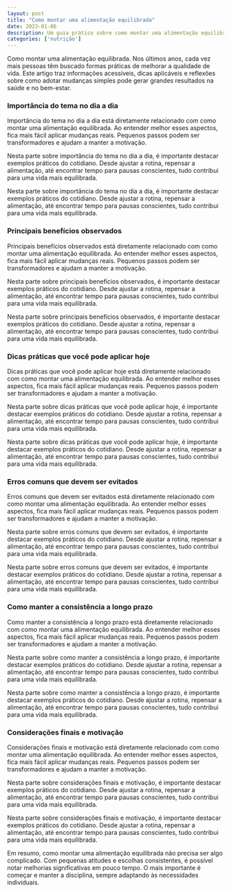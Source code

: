 ```yaml
---
layout: post
title: "Como montar uma alimentação equilibrada"
date: 2023-01-06
description: Um guia prático sobre como montar uma alimentação equilibrada, com dicas acessíveis para o dia a dia.
categories: ['nutrição']
---
```


Como montar uma alimentação equilibrada. Nos últimos anos, cada vez mais pessoas têm buscado formas práticas de melhorar a qualidade de vida. Este artigo traz informações acessíveis, dicas aplicáveis e reflexões sobre como adotar mudanças simples pode gerar grandes resultados na saúde e no bem-estar.

### Importância do tema no dia a dia

Importância do tema no dia a dia está diretamente relacionado com como montar uma alimentação equilibrada. Ao entender melhor esses aspectos, fica mais fácil aplicar mudanças reais. Pequenos passos podem ser transformadores e ajudam a manter a motivação.

Nesta parte sobre importância do tema no dia a dia, é importante destacar exemplos práticos do cotidiano. Desde ajustar a rotina, repensar a alimentação, até encontrar tempo para pausas conscientes, tudo contribui para uma vida mais equilibrada.

Nesta parte sobre importância do tema no dia a dia, é importante destacar exemplos práticos do cotidiano. Desde ajustar a rotina, repensar a alimentação, até encontrar tempo para pausas conscientes, tudo contribui para uma vida mais equilibrada.

### Principais benefícios observados

Principais benefícios observados está diretamente relacionado com como montar uma alimentação equilibrada. Ao entender melhor esses aspectos, fica mais fácil aplicar mudanças reais. Pequenos passos podem ser transformadores e ajudam a manter a motivação.

Nesta parte sobre principais benefícios observados, é importante destacar exemplos práticos do cotidiano. Desde ajustar a rotina, repensar a alimentação, até encontrar tempo para pausas conscientes, tudo contribui para uma vida mais equilibrada.

Nesta parte sobre principais benefícios observados, é importante destacar exemplos práticos do cotidiano. Desde ajustar a rotina, repensar a alimentação, até encontrar tempo para pausas conscientes, tudo contribui para uma vida mais equilibrada.

### Dicas práticas que você pode aplicar hoje

Dicas práticas que você pode aplicar hoje está diretamente relacionado com como montar uma alimentação equilibrada. Ao entender melhor esses aspectos, fica mais fácil aplicar mudanças reais. Pequenos passos podem ser transformadores e ajudam a manter a motivação.

Nesta parte sobre dicas práticas que você pode aplicar hoje, é importante destacar exemplos práticos do cotidiano. Desde ajustar a rotina, repensar a alimentação, até encontrar tempo para pausas conscientes, tudo contribui para uma vida mais equilibrada.

Nesta parte sobre dicas práticas que você pode aplicar hoje, é importante destacar exemplos práticos do cotidiano. Desde ajustar a rotina, repensar a alimentação, até encontrar tempo para pausas conscientes, tudo contribui para uma vida mais equilibrada.

### Erros comuns que devem ser evitados

Erros comuns que devem ser evitados está diretamente relacionado com como montar uma alimentação equilibrada. Ao entender melhor esses aspectos, fica mais fácil aplicar mudanças reais. Pequenos passos podem ser transformadores e ajudam a manter a motivação.

Nesta parte sobre erros comuns que devem ser evitados, é importante destacar exemplos práticos do cotidiano. Desde ajustar a rotina, repensar a alimentação, até encontrar tempo para pausas conscientes, tudo contribui para uma vida mais equilibrada.

Nesta parte sobre erros comuns que devem ser evitados, é importante destacar exemplos práticos do cotidiano. Desde ajustar a rotina, repensar a alimentação, até encontrar tempo para pausas conscientes, tudo contribui para uma vida mais equilibrada.

### Como manter a consistência a longo prazo

Como manter a consistência a longo prazo está diretamente relacionado com como montar uma alimentação equilibrada. Ao entender melhor esses aspectos, fica mais fácil aplicar mudanças reais. Pequenos passos podem ser transformadores e ajudam a manter a motivação.

Nesta parte sobre como manter a consistência a longo prazo, é importante destacar exemplos práticos do cotidiano. Desde ajustar a rotina, repensar a alimentação, até encontrar tempo para pausas conscientes, tudo contribui para uma vida mais equilibrada.

Nesta parte sobre como manter a consistência a longo prazo, é importante destacar exemplos práticos do cotidiano. Desde ajustar a rotina, repensar a alimentação, até encontrar tempo para pausas conscientes, tudo contribui para uma vida mais equilibrada.

### Considerações finais e motivação

Considerações finais e motivação está diretamente relacionado com como montar uma alimentação equilibrada. Ao entender melhor esses aspectos, fica mais fácil aplicar mudanças reais. Pequenos passos podem ser transformadores e ajudam a manter a motivação.

Nesta parte sobre considerações finais e motivação, é importante destacar exemplos práticos do cotidiano. Desde ajustar a rotina, repensar a alimentação, até encontrar tempo para pausas conscientes, tudo contribui para uma vida mais equilibrada.

Nesta parte sobre considerações finais e motivação, é importante destacar exemplos práticos do cotidiano. Desde ajustar a rotina, repensar a alimentação, até encontrar tempo para pausas conscientes, tudo contribui para uma vida mais equilibrada.

Em resumo, como montar uma alimentação equilibrada não precisa ser algo complicado. Com pequenas atitudes e escolhas consistentes, é possível notar melhorias significativas em pouco tempo. O mais importante é começar e manter a disciplina, sempre adaptando às necessidades individuais.
